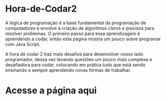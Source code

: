 # Hora-de-Codar2
A lógica de programação é a base fundamental da programação de computadores e envolve a criação de algoritmos claros e precisos para resolver problemas. O primeiro passo para essa aprendizagem é aprendendo a codar, então esta página mostra um pouco sobre programar com Java Script.

A hora de codar 2 traz mais desafios para desenvolver nosso lado programador, dessa vez levando questões um pouco mais complexa e desafiadora para codar, colocando em prática tudo que está sendo ensinando e sempre aprendendo novas formas de trabalhar.

# Acesse a página aqui

